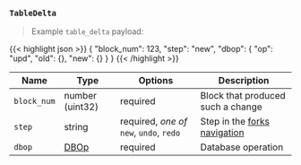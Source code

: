 
### `TableDelta`

> Example `table_delta` payload:

{{< highlight json >}}
{
  "block_num": 123,
  "step": "new",
  "dbop": {
    "op": "upd",
    "old": {},
    "new": {}
  }
}
{{< /highlight >}}

Name | Type | Options | Description
-----|------|---------|------------
`block_num` | number (uint32) | required | Block that produced such a change
`step` | string | required, _one of_ `new`, `undo`, `redo` | Step in the [forks navigation](#websocket-navigating-forks)
`dbop` | [DBOp](#type-DBOp) | required | Database operation
